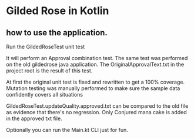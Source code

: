 # Gilded Rose in Kotlin

## how to use the application.
Run the GildedRoseTest unit test

It will perform an Approval combination test.
The same test was performed on the old gildedrose java application. 
The OriginalApprovalText.txt in the project root is the result of this test.

At first the original unit test is fixed and rewritten to get a 100% coverage.
Mutation testing was manually performed to make sure the sample data confidently covers all situations

GildedRoseTest.updateQuality.approved.txt can be compared to the old file as evidence that there's no regression.
Only Conjured mana cake is added in the approved txt file.

Optionally you can run the Main.kt CLI just for fun.
